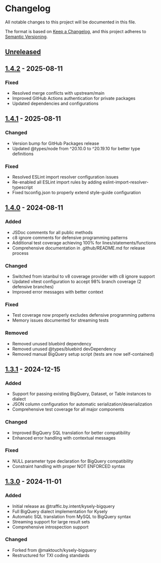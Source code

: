 # Changelog

All notable changes to this project will be documented in this file.

The format is based on [Keep a Changelog](https://keepachangelog.com/en/1.0.0/),
and this project adheres to [Semantic Versioning](https://semver.org/spec/v2.0.0.html).

## [Unreleased]

## [1.4.2] - 2025-08-11

### Fixed
- Resolved merge conflicts with upstream/main
- Improved GitHub Actions authentication for private packages
- Updated dependencies and configurations

## [1.4.1] - 2025-08-11

### Changed
- Version bump for GitHub Packages release
- Updated @types/node from ^20.10.0 to ^20.19.10 for better type definitions

### Fixed
- Resolved ESLint import resolver configuration issues
- Re-enabled all ESLint import rules by adding eslint-import-resolver-typescript
- Fixed tsconfig.json to properly extend style-guide configuration

## [1.4.0] - 2024-08-11

### Added
- JSDoc comments for all public methods
- c8 ignore comments for defensive programming patterns
- Additional test coverage achieving 100% for lines/statements/functions
- Comprehensive documentation in .github/README.md for release process

### Changed
- Switched from istanbul to v8 coverage provider with c8 ignore support
- Updated vitest configuration to accept 98% branch coverage (2 defensive branches)
- Improved error messages with better context

### Fixed
- Test coverage now properly excludes defensive programming patterns
- Memory issues documented for streaming tests

### Removed
- Removed unused bluebird dependency
- Removed unused @types/bluebird devDependency
- Removed manual BigQuery setup script (tests are now self-contained)

## [1.3.1] - 2024-12-15

### Added
- Support for passing existing BigQuery, Dataset, or Table instances to dialect
- JSON column configuration for automatic serialization/deserialization
- Comprehensive test coverage for all major components

### Changed
- Improved BigQuery SQL translation for better compatibility
- Enhanced error handling with contextual messages

### Fixed
- NULL parameter type declaration for BigQuery compatibility
- Constraint handling with proper NOT ENFORCED syntax

## [1.3.0] - 2024-11-01

### Added
- Initial release as @traffic.by.intent/kysely-bigquery
- Full BigQuery dialect implementation for Kysely
- Automatic SQL translation from MySQL to BigQuery syntax
- Streaming support for large result sets
- Comprehensive introspection support

### Changed
- Forked from @maktouch/kysely-bigquery
- Restructured for TXI coding standards

[Unreleased]: https://github.com/trafficbyintent/kysely-bigquery/compare/v1.4.2...HEAD
[1.4.2]: https://github.com/trafficbyintent/kysely-bigquery/compare/v1.4.1...v1.4.2
[1.4.1]: https://github.com/trafficbyintent/kysely-bigquery/compare/v1.4.0...v1.4.1
[1.4.0]: https://github.com/trafficbyintent/kysely-bigquery/compare/v1.3.1...v1.4.0
[1.3.1]: https://github.com/trafficbyintent/kysely-bigquery/compare/v1.3.0...v1.3.1
[1.3.0]: https://github.com/trafficbyintent/kysely-bigquery/releases/tag/v1.3.0